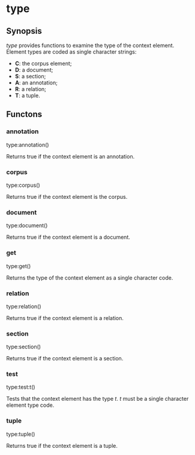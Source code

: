 # type

## Synopsis

*type* provides functions to examine the type of the context element. Element types are coded as single character strings:
    		
* **C**: the corpus element;
* **D**: a document;
* **S**: a section;
* **A**: an annotation;
* **R**: a relation;
* **T**: a tuple.



## Functons

<a name="annotation">

### annotation

type:annotation()

Returns true if the context element is an annotation.

<a name="corpus">

### corpus

type:corpus()

Returns true if the context element is the corpus.

<a name="document">

### document

type:document()

Returns true if the context element is a document.

<a name="get">

### get

type:get()

Returns the type of the context element as a single character code.

<a name="relation">

### relation

type:relation()

Returns true if the context element is a relation.

<a name="section">

### section

type:section()

Returns true if the context element is a section.

<a name="test">

### test

type:test:t()

Tests that the context element has the type *t*. *t* must be a single character element type code.

<a name="tuple">

### tuple

type:tuple()

Returns true if the context element is a tuple.

